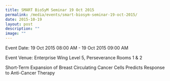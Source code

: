 ```yaml
---
title: SMART BioSyM Seminar 19 Oct 2015
permalink: /media/events/smart-biosym-seminar-19-oct-2015/
date: 2015-10-19
layout: post
description: ""
image: ""
---
```


  
Event Date: 19 Oct 2015 08:00 AM - 19 Oct 2015 09:00 AM

Event Venue: Enterprise Wing Level 5, Perseverance Rooms 1 & 2

Short-Term Expansion of Breast Circulating Cancer Cells Predicts Response to Anti-Cancer Therapy